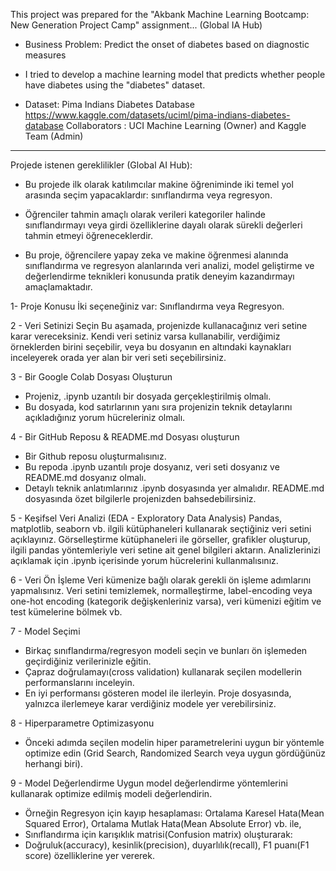 This project was prepared for the "Akbank Machine Learning Bootcamp: New Generation Project Camp" assignment... (Global IA Hub)

* Business Problem: Predict the onset of diabetes based on diagnostic measures

* I tried to develop a machine learning model that predicts whether people have diabetes using the "diabetes" dataset.

* Dataset: Pima Indians Diabetes Database
  https://www.kaggle.com/datasets/uciml/pima-indians-diabetes-database
  Collaborators : UCI Machine Learning (Owner) and Kaggle Team (Admin)

-----------------------------------------------------------------------------------------------------------------------
Projede istenen gereklilikler (Global AI Hub):

* Bu projede ilk olarak katılımcılar makine öğreniminde iki temel yol arasında seçim
yapacaklardır: sınıflandırma veya regresyon.

* Öğrenciler tahmin amaçlı olarak verileri kategoriler halinde sınıflandırmayı veya
girdi özelliklerine dayalı olarak sürekli değerleri tahmin etmeyi öğreneceklerdir.

* Bu proje, öğrencilere yapay zeka ve makine öğrenmesi alanında sınıflandırma ve
regresyon alanlarında veri analizi, model geliştirme ve değerlendirme teknikleri konusunda
pratik deneyim kazandırmayı amaçlamaktadır.

1- Proje Konusu
İki seçeneğiniz var: Sınıflandırma veya Regresyon.

2 - Veri Setinizi Seçin
Bu aşamada, projenizde kullanacağınız veri setine karar vereceksiniz. Kendi veri setiniz
varsa kullanabilir, verdiğimiz örneklerden birini seçebilir, veya bu dosyanın en altındaki
kaynakları inceleyerek orada yer alan bir veri seti seçebilirsiniz.

3 - Bir Google Colab Dosyası Oluşturun
* Projeniz, .ipynb uzantılı bir dosyada gerçekleştirilmiş olmalı.
* Bu dosyada, kod satırlarının yanı sıra projenizin teknik detaylarını açıkladığınız
yorum hücreleriniz olmalı.

4 - Bir GitHub Reposu & README.md Dosyası oluşturun
* Bir Github reposu oluşturmalısınız.
* Bu repoda .ipynb uzantılı proje dosyanız, veri seti dosyanız ve README.md
dosyanız olmalı.
* Detaylı teknik anlatımlarınız .ipynb dosyasında yer almalıdır. README.md
dosyasında özet bilgilerle projenizden bahsedebilirsiniz.

5 - Keşifsel Veri Analizi (EDA - Exploratory Data Analysis)
Pandas, matplotlib, seaborn vb. ilgili kütüphaneleri kullanarak seçtiğiniz veri setini
açıklayınız. Görselleştirme kütüphaneleri ile görseller, grafikler oluşturup, ilgili pandas
yöntemleriyle veri setine ait genel bilgileri aktarın. Analizlerinizi açıklamak için .ipynb
içerisinde yorum hücrelerini kullanmalısınız.

6 - Veri Ön İşleme
Veri kümenize bağlı olarak gerekli ön işleme adımlarını yapmalısınız. Veri setini
temizlemek, normalleştirme, label-encoding veya one-hot encoding (kategorik
değişkenleriniz varsa), veri kümenizi eğitim ve test kümelerine bölmek vb.

7 - Model Seçimi
* Birkaç sınıflandırma/regresyon modeli seçin ve bunları ön işlemeden geçirdiğiniz
verilerinizle eğitin.
* Çapraz doğrulamayı(cross validation) kullanarak seçilen modellerin performanslarını
inceleyin.
* En iyi performansı gösteren model ile ilerleyin.
Proje dosyasında, yalnızca ilerlemeye karar verdiğiniz modele yer verebilirsiniz.

8 - Hiperparametre Optimizasyonu
* Önceki adımda seçilen modelin hiper parametrelerini uygun bir yöntemle optimize
edin (Grid Search, Randomized Search veya uygun gördüğünüz herhangi biri).

9 - Model Değerlendirme
Uygun model değerlendirme yöntemlerini kullanarak optimize edilmiş modeli
değerlendirin.
- Örneğin Regresyon için kayıp hesaplaması: Ortalama Karesel Hata(Mean Squared Error),
Ortalama Mutlak Hata(Mean Absolute Error) vb. ile,
- Sınıflandırma için karışıklık matrisi(Confusion matrix) oluşturarak:
- Doğruluk(accuracy), kesinlik(precision), duyarlılık(recall), F1 puanı(F1 score)
özelliklerine yer vererek.
